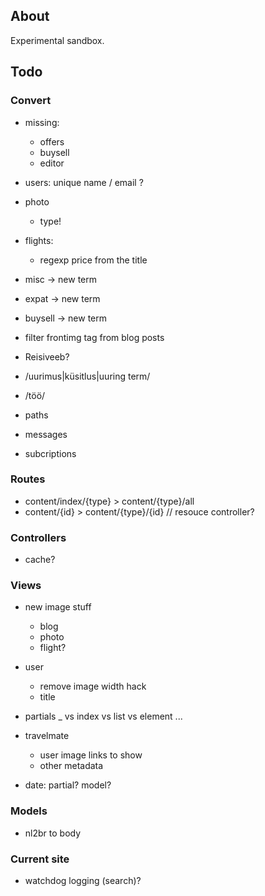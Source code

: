 ## About

Experimental sandbox.

## Todo

### Convert

- missing:

    - offers
    - buysell
    - editor

- users: unique name / email ?

- photo

    - type!

- flights:
    
    - regexp price from the title

- misc -> new term
- expat -> new term
- buysell -> new term

- filter frontimg tag from blog posts
- Reisiveeb?
- /uurimus|küsitlus|uuring term/
- /töö/

- paths
- messages
- subcriptions

### Routes

- content/index/{type} > content/{type}/all
- content/{id} > content/{type}/{id} // resouce controller?

### Controllers

- cache?

### Views

- new image stuff

    - blog
    - photo
    - flight?

- user
    - remove image width hack
    - title
- partials _ vs index vs list vs element ...
- travelmate
    - user image links to show
    - other metadata
- date: partial? model?

### Models

- nl2br to body

### Current site

- watchdog logging (search)?